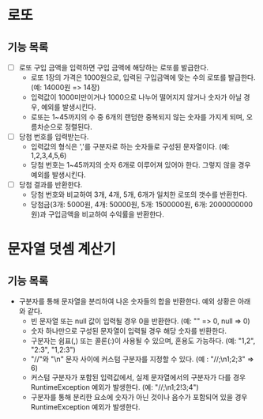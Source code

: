 # 로또
## 기능 목록
* [ ] 로또 구입 금액을 입력하면 구입 금액에 해당하는 로또를 발급한다.
  * 로또 1장의 가격은 1000원으로, 입력된 구입금액에 맞는 수의 로또를 발급한다. (예: 14000원 => 14장)
  * 입력값이 1000미만이거나 1000으로 나누어 떨어지지 않거나 숫자가 아닐 경우, 예외를 발생시킨다.
  * 로또는 1~45까지의 수 중 6개의 랜덤한 중복되지 않는 숫자를 가지게 되며, 오름차순으로 정렬된다.
* [ ] 당첨 번호를 입력받는다.
  * 입력값의 형식은 ','를 구분자로 하는 숫자들로 구성된 문자열이다. (예: 1,2,3,4,5,6)
  * 당첨 번호는 1~45까지의 숫자 6개로 이루어져 있어야 한다. 그렇지 않을 경우 예외를 발생시킨다.
* [ ] 당첨 결과를 반환한다.
  * 당첨 번호와 비교하여 3개, 4개, 5개, 6개가 일치한 로또의 갯수를 반환한다.
  * 당첨금(3개: 5000원, 4개: 50000원, 5개: 1500000원, 6개: 2000000000원)과 구입금액을 비교하여 수익률을 반환한다.

# 문자열 덧셈 계산기
## 기능 목록
* 구분자를 통해 문자열을 분리하여 나온 숫자들의 합을 반환한다. 예외 상황은 아래와 같다.
  * 빈 문자열 또는 null 값이 입력될 경우 0을 반환한다. (예: "" => 0, null => 0)
  * 숫자 하나만으로 구성된 문자열이 입력될 경우 해당 숫자를 반환한다.
  * 구분자는 쉼표(,) 또는 콜론(:)이 사용될 수 있으며, 혼용도 가능하다. (예: "1,2", "2:3", "1,2:3")
  * "//"와 "\n" 문자 사이에 커스텀 구분자를 지정할 수 있다. (예 : "//;\n1;2;3" => 6)
  * 커스텀 구분자가 포함된 입력값에서, 실제 문자열에서의 구분자가 다를 경우 RuntimeException 예외가 발생한다. (예: "//;\n1;2!3;4")
  * 구분자를 통해 분리한 요소에 숫자가 아닌 것이나 음수가 포함되어 있을 경우 RuntimeException 예외가 발생한다.
